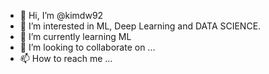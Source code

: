 - 👋 Hi, I’m @kimdw92
- 👀 I’m interested in ML, Deep Learning and DATA SCIENCE.
- 🌱 I’m currently learning ML
- 💞️ I’m looking to collaborate on ...
- 📫 How to reach me ...

<!---
kimdw92/kimdw92 is a ✨ special ✨ repository because its `README.md` (this file) appears on your GitHub profile.
You can click the Preview link to take a look at your changes.
--->
